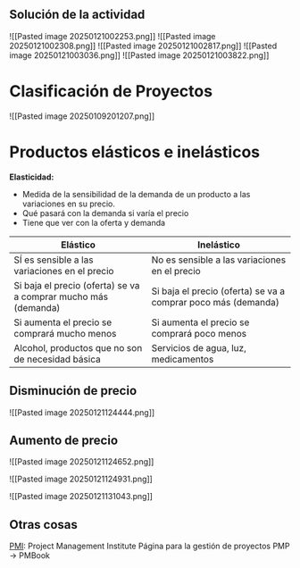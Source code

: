 ## Solución de la actividad
![[Pasted image 20250121002253.png]]
![[Pasted image 20250121002308.png]]
![[Pasted image 20250121002817.png]]
![[Pasted image 20250121003036.png]]
![[Pasted image 20250121003822.png]]

# Clasificación de Proyectos
![[Pasted image 20250109201207.png]]
# Productos elásticos e inelásticos

**Elasticidad:** 
- Medida de la sensibilidad de la demanda de un producto a las variaciones en su precio.
- Qué pasará con la demanda si varía el precio
- Tiene que ver con la oferta y demanda

| Elástico                                                       | Inelástico                                                    |
| -------------------------------------------------------------- | ------------------------------------------------------------- |
| SÍ es sensible a las variaciones en el precio                  | No es sensible a las variaciones en el precio                 |
| Si baja el precio (oferta) se va a comprar mucho más (demanda) | Si baja el precio (oferta) se va a comprar poco más (demanda) |
| Si aumenta el precio se comprará mucho menos                   | Si aumenta el precio se comprará poco menos                   |
| Alcohol, productos que no son de necesidad básica              | Servicios de agua, luz, medicamentos                          |
## Disminución de precio
![[Pasted image 20250121124444.png]]
## Aumento de precio
![[Pasted image 20250121124652.png]]

![[Pasted image 20250121124931.png]]

![[Pasted image 20250121131043.png]]

## Otras cosas
[PMI](pmi.org): Project Management Institute
Página para la gestión de proyectos
PMP -> PMBook


